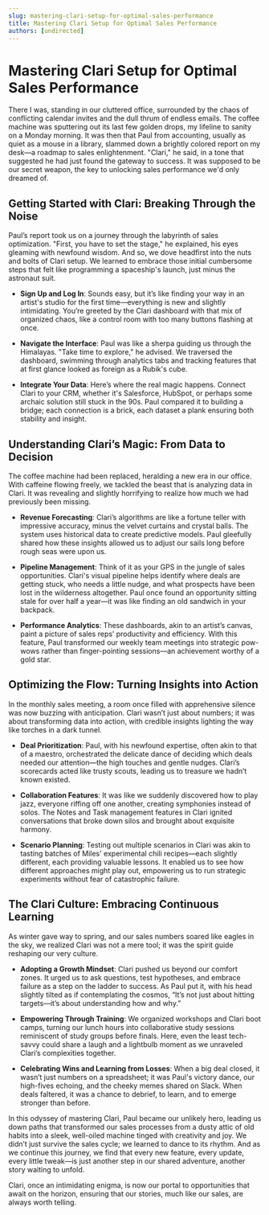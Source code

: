 ```yaml
---
slug: mastering-clari-setup-for-optimal-sales-performance
title: Mastering Clari Setup for Optimal Sales Performance
authors: [undirected]
---
```



# Mastering Clari Setup for Optimal Sales Performance

There I was, standing in our cluttered office, surrounded by the chaos of conflicting calendar invites and the dull thrum of endless emails. The coffee machine was sputtering out its last few golden drops, my lifeline to sanity on a Monday morning. It was then that Paul from accounting, usually as quiet as a mouse in a library, slammed down a brightly colored report on my desk—a roadmap to sales enlightenment. "Clari," he said, in a tone that suggested he had just found the gateway to success. It was supposed to be our secret weapon, the key to unlocking sales performance we'd only dreamed of.

## Getting Started with Clari: Breaking Through the Noise

Paul’s report took us on a journey through the labyrinth of sales optimization. "First, you have to set the stage," he explained, his eyes gleaming with newfound wisdom. And so, we dove headfirst into the nuts and bolts of Clari setup. We learned to embrace those initial cumbersome steps that felt like programming a spaceship's launch, just minus the astronaut suit. 

- **Sign Up and Log In**: Sounds easy, but it’s like finding your way in an artist's studio for the first time—everything is new and slightly intimidating. You’re greeted by the Clari dashboard with that mix of organized chaos, like a control room with too many buttons flashing at once.

- **Navigate the Interface**: Paul was like a sherpa guiding us through the Himalayas. "Take time to explore," he advised. We traversed the dashboard, swimming through analytics tabs and tracking features that at first glance looked as foreign as a Rubik's cube.

- **Integrate Your Data**: Here’s where the real magic happens. Connect Clari to your CRM, whether it's Salesforce, HubSpot, or perhaps some archaic solution still stuck in the 90s. Paul compared it to building a bridge; each connection is a brick, each dataset a plank ensuring both stability and insight. 

## Understanding Clari’s Magic: From Data to Decision

The coffee machine had been replaced, heralding a new era in our office. With caffeine flowing freely, we tackled the beast that is analyzing data in Clari. It was revealing and slightly horrifying to realize how much we had previously been missing.

- **Revenue Forecasting**: Clari’s algorithms are like a fortune teller with impressive accuracy, minus the velvet curtains and crystal balls. The system uses historical data to create predictive models. Paul gleefully shared how these insights allowed us to adjust our sails long before rough seas were upon us.

- **Pipeline Management**: Think of it as your GPS in the jungle of sales opportunities. Clari's visual pipeline helps identify where deals are getting stuck, who needs a little nudge, and what prospects have been lost in the wilderness altogether. Paul once found an opportunity sitting stale for over half a year—it was like finding an old sandwich in your backpack.

- **Performance Analytics**: These dashboards, akin to an artist’s canvas, paint a picture of sales reps’ productivity and efficiency. With this feature, Paul transformed our weekly team meetings into strategic pow-wows rather than finger-pointing sessions—an achievement worthy of a gold star.

## Optimizing the Flow: Turning Insights into Action

In the monthly sales meeting, a room once filled with apprehensive silence was now buzzing with anticipation. Clari wasn’t just about numbers; it was about transforming data into action, with credible insights lighting the way like torches in a dark tunnel. 

- **Deal Prioritization**: Paul, with his newfound expertise, often akin to that of a maestro, orchestrated the delicate dance of deciding which deals needed our attention—the high touches and gentle nudges. Clari’s scorecards acted like trusty scouts, leading us to treasure we hadn’t known existed.

- **Collaboration Features**: It was like we suddenly discovered how to play jazz, everyone riffing off one another, creating symphonies instead of solos. The Notes and Task management features in Clari ignited conversations that broke down silos and brought about exquisite harmony.

- **Scenario Planning**: Testing out multiple scenarios in Clari was akin to tasting batches of Miles' experimental chili recipes—each slightly different, each providing valuable lessons. It enabled us to see how different approaches might play out, empowering us to run strategic experiments without fear of catastrophic failure.

## The Clari Culture: Embracing Continuous Learning

As winter gave way to spring, and our sales numbers soared like eagles in the sky, we realized Clari was not a mere tool; it was the spirit guide reshaping our very culture.

- **Adopting a Growth Mindset**: Clari pushed us beyond our comfort zones. It urged us to ask questions, test hypotheses, and embrace failure as a step on the ladder to success. As Paul put it, with his head slightly tilted as if contemplating the cosmos, “It’s not just about hitting targets—it’s about understanding how and why.”

- **Empowering Through Training**: We organized workshops and Clari boot camps, turning our lunch hours into collaborative study sessions reminiscent of study groups before finals. Here, even the least tech-savvy could share a laugh and a lightbulb moment as we unraveled Clari’s complexities together.

- **Celebrating Wins and Learning from Losses**: When a big deal closed, it wasn’t just numbers on a spreadsheet; it was Paul's victory dance, our high-fives echoing, and the cheeky memes shared on Slack. When deals faltered, it was a chance to debrief, to learn, and to emerge stronger than before.

In this odyssey of mastering Clari, Paul became our unlikely hero, leading us down paths that transformed our sales processes from a dusty attic of old habits into a sleek, well-oiled machine tinged with creativity and joy. We didn’t just survive the sales cycle; we learned to dance to its rhythm. And as we continue this journey, we find that every new feature, every update, every little tweak—is just another step in our shared adventure, another story waiting to unfold. 

Clari, once an intimidating enigma, is now our portal to opportunities that await on the horizon, ensuring that our stories, much like our sales, are always worth telling.